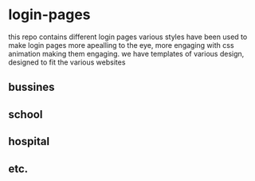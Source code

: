 # login-pages
this repo contains different login pages
various styles have been used to make login pages more apealling to the eye, more engaging with css animation
making them engaging.
we have templates of various design, designed to fit the various websites
## bussines
## school
## hospital 
## etc.
